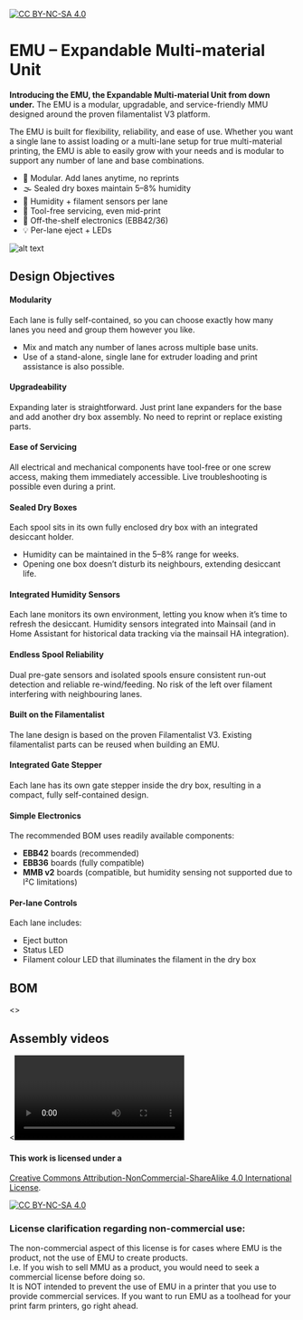 [![CC BY-NC-SA 4.0][cc-by-nc-sa-shield]][cc-by-nc-sa]

# EMU – Expandable Multi-material Unit

**Introducing the EMU, the Expandable Multi-material Unit from down under.** The EMU is a modular, upgradable, and service-friendly MMU designed around the proven filamentalist V3 platform.  

The EMU is built for flexibility, reliability, and ease of use. Whether you want a single lane to assist loading or a multi-lane setup for true multi-material printing, the EMU is able to easily grow with your needs and is modular to support any number of lane and base combinations.

- 🧩 Modular. Add lanes anytime, no reprints  
- 🌫️ Sealed dry boxes maintain 5–8% humidity  
- 📡 Humidity + filament sensors per lane  
- 🔧 Tool-free servicing, even mid-print  
- 🔌 Off-the-shelf electronics (EBB42/36)  
- 💡 Per-lane eject + LEDs

![alt text](docs/images/EMU_render.png)

## Design Objectives

#### Modularity  
Each lane is fully self-contained, so you can choose exactly how many lanes you need and group them however you like.  
- Mix and match any number of lanes across multiple base units.  
- Use of a stand-alone, single lane for extruder loading and print assistance is also possible.  

#### Upgradeability  
Expanding later is straightforward. Just print lane expanders for the base and add another dry box assembly. No need to reprint or replace existing parts.  

#### Ease of Servicing  
All electrical and mechanical components have tool-free or one screw access, making them immediately accessible. Live troubleshooting is possible even during a print.  

#### Sealed Dry Boxes  
Each spool sits in its own fully enclosed dry box with an integrated desiccant holder.  
- Humidity can be maintained in the 5–8% range for weeks.  
- Opening one box doesn’t disturb its neighbours, extending desiccant life.  

#### Integrated Humidity Sensors  
Each lane monitors its own environment, letting you know when it’s time to refresh the desiccant. Humidity sensors integrated into Mainsail (and in Home Assistant for historical data tracking via the mainsail HA integration).

#### Endless Spool Reliability  
Dual pre-gate sensors and isolated spools ensure consistent run-out detection and reliable re-wind/feeding. No risk of the left over filament interfering with neighbouring lanes.  

#### Built on the Filamentalist  
The lane design is based on the proven Filamentalist V3. Existing filamentalist parts can be reused when building an EMU.  

#### Integrated Gate Stepper  
Each lane has its own gate stepper inside the dry box, resulting in a compact, fully self-contained design.  

#### Simple Electronics  
The recommended BOM uses readily available components:  
- **EBB42** boards (recommended)  
- **EBB36** boards (fully compatible)  
- **MMB v2** boards (compatible, but humidity sensing not supported due to I²C limitations)  

#### Per-lane Controls  
Each lane includes:  
- Eject button  
- Status LED  
- Filament colour LED that illuminates the filament in the dry box  

## BOM
<<Bom link....>>

## Assembly videos
<<Video links....>>


#### This work is licensed under a
[Creative Commons Attribution-NonCommercial-ShareAlike 4.0 International License][cc-by-nc-sa].

[![CC BY-NC-SA 4.0][cc-by-nc-sa-image]][cc-by-nc-sa]

[cc-by-nc-sa]: http://creativecommons.org/licenses/by-nc-sa/4.0/
[cc-by-nc-sa-image]: https://licensebuttons.net/l/by-nc-sa/4.0/88x31.png
[cc-by-nc-sa-shield]: https://img.shields.io/badge/License-CC%20BY--NC--SA%204.0-lightgrey.svg

### License clarification regarding non-commercial use:
The non-commercial aspect of this license is for cases where EMU is the product, not the use of EMU to create products.<br/>
I.e. If you wish to sell MMU as a product, you would need to seek a commercial license before doing so. </br>
It is NOT intended to prevent the use of EMU in a printer that you use to provide commercial services. If you want to run EMU as a toolhead for your print farm printers, go right ahead.
